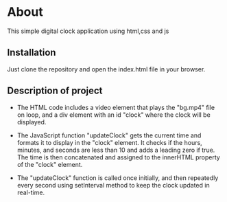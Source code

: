 # About

This simple digital clock application using html,css and js
## Installation

Just clone the repository and open the index.html file in your browser.




## Description of project

* The HTML code includes a video element that plays the "bg.mp4" file on loop, and a div element with an id "clock" where the clock will be displayed.

* The JavaScript function "updateClock" gets the current time and formats it to display in the "clock" element. It checks if the hours, minutes, and seconds are less than 10 and adds a leading zero if true. The time is then concatenated and assigned to the innerHTML property of the "clock" element.

* The "updateClock" function is called once initially, and then repeatedly every second using setInterval method to keep the clock updated in real-time.
